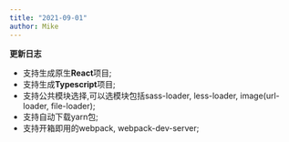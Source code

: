 ```yaml
---
title: "2021-09-01"
author: Mike 
---
```


<strong>更新日志</strong>

- 支持生成原生<strong>React</strong>项目;
- 支持生成<strong>Typescript</strong>项目;
- 支持公共模块选择,可以选模块包括sass-loader, less-loader, image(url-loader, file-loader);
- 支持自动下载yarn包;
- 支持开箱即用的webpack, webpack-dev-server;
